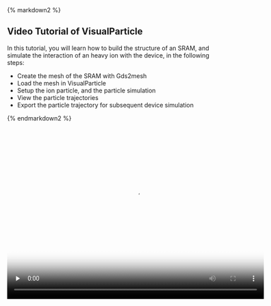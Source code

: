 <div class="box" >
{% markdown2 %}

Video Tutorial of VisualParticle
------------------------------

In this tutorial, you will learn how to build the structure of an SRAM,
and simulate the interaction of an heavy ion with the device,
in the following steps:

 * Create the mesh of the SRAM with Gds2mesh
 * Load the mesh in VisualParticle
 * Setup the ion particle, and the particle simulation
 * View the particle trajectories
 * Export the particle trajectory for subsequent device simulation

{% endmarkdown2 %}

<video width="600" height="400" poster="poster.jpg" controls="controls" preload="none">
    <!-- MP4 for Safari, IE9, iPhone, iPad, Android, and Windows Phone 7 -->
    <source src="/static/media/vptkl/tut_vptkl.flv" />
    <object width="600" height="400" type="application/x-shockwave-flash" data="/static/js/mediaelement/flashmediaelement.swf">
        <param name="movie" value="/static/js/mediaelement/flashmediaelement.swf" />
        <param name="flashvars" value="controls=true&file=/static/media/vptkl/tut_vptkl.flv" />
    </object>
</video>

<!--
<OBJECT classid="clsid:D27CDB6E-AE6D-11cf-96B8-444553540000" codebase="http://download.macromedia.com/pub/shockwave/cabs/flash/swflash.cab#version=9,0,0,28;" WIDTH="960" HEIGHT="564">
  <PARAM NAME="movie" VALUE="/static/media/vptkl/tut_vptkl_toolbar.swf" />
  <PARAM NAME="quality" VALUE="high" />
  <PARAM NAME="bgcolor" VALUE="#FFFFFF">
  <param name="allowFullScreen" value="true" >
  <EMBED src="/static/media/vptkl/tut_vptkl_toolbar.swf" allowfullscreen="true" quality="high" bgcolor="#FFFFFF"  WIDTH="960" HEIGHT="564" TYPE="application/x-shockwave-flash" PLUGINSPAGE="http://www.macromedia.com/shockwave/download/index.cgi?P1_Prod_Version=ShockwaveFlash"></EMBED>
</OBJECT>
-->

</div>

